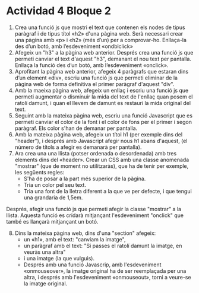 # Actividad 4 Bloque 2

1. Crea una funció js que mostri el text que contenen els nodes de tipus paràgraf i de tipus títol «h2» d'una pàgina web. Serà necessari crear una pàgina amb «p» i «h2» (més d’un) per a comprovar-ho. Enllaça-la des d’un botó, amb l’esdeveniment «ondblclick»
2. Afegeix un "h3" a la pàgina web anterior. Després crea una funció js que permeti canviar el text d'aquest "h3", demanant el nou text per pantalla. Enllaça la funció des d’un botó, amb l’esdeveniment «onclick».
3. Aprofitant la pàgina web anterior, afegeix 4 paràgrafs que estaran dins d’un element «div», escriu una funció js que permeti eliminar de la pàgina web de forma definitiva el primer paràgraf d'aquest "div".
4. Amb la maeixa pàgina web, afegeix un enllaç i escriu una funció js que permeti augmentar o disminuir la mida del text de l'enllaç quan posem el ratolí damunt, i quan el llevem de damunt es restauri la mida original del text.
5. Seguint amb la mateixa pàgina web, escriu una funció Javascript que es permeti canviar el color de la font i el color de fons per el primer i segon paràgraf. Els color s'han de demanar per pantalla.
6. Amb la mateixa pàgina web, afegeix un títol h1 (per exemple dins del "header"), i després amb Javascript afegir nous h1 abans d'aquest, (el número de títols a afegir es demanarà per pantalla).
7. Ara crea una una llista (potser ordenada o desordenada) amb tres elements dins del «header». Crear un CSS amb una classe anomenada "mostrar" (que de moment no utilitzaràs), que ha de tenir per exemple, les següents regles:
   - S'ha de posar a la part més superior de la pàgina.
   - Tria un color pel seu text.
   - Tria una font de la lletra diferent a la que ve per defecte, i que tengui una grandaria de 1,5em.

Després, afegir una funció js que permeti afegir la classe "mostrar" a la llista. Aquesta funció es cridarà mitjançant l'esdeveniment "onclick" que també es llançarà mitjançant un botó.

8. Dins la mateixa pàgina web, dins d'una "section" afegeix:
   - un «h1», amb el text: "canviam la imatge",
   - un paràgraf amb el text: "Si passes el ratolí damunt la imatge, en veuràs una altra"
   - i una imatge (la que vulguis).
   - Després amb una funció Javascrip, amb l'esdeveniment «onmouseover», la imatge original ha de ser reemplaçada per una altra, i després amb l'esdeveniment «onmouseout», torni a veure-se la imatge original.
